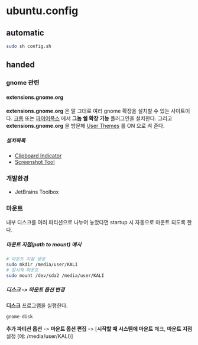 # ubuntu.config

## automatic
```bash
sudo sh config.sh
```

## handed
### gnome 관련
#### extensions.gnome.org
**extensions.gnome.org** 은 말 그대로 여러 gnome 확장을 설치할 수 있는 사이트이다. 
[크롬](https://chrome.google.com/webstore/detail/gnome-shell-integration/gphhapmejobijbbhgpjhcjognlahblep?hl=ko) 또는 [파이어폭스](https://addons.mozilla.org/ko/firefox/addon/gnome-shell-integration/?src=search) 에서 **그놈 쉘 확장 기능** 플러그인을 설치한다. 그리고 **extensions.gnome.org** 을 방문해 [User Themes](https://extensions.gnome.org/extension/19/user-themes/) 를 ON 으로 켜 준다.
##### 설치목록  
* [Clipboard Indicator](https://extensions.gnome.org/extension/779/clipboard-indicator/)
* [Screenshot Tool](https://extensions.gnome.org/extension/1112/screenshot-tool/)


### 개발환경
* JetBrains Toolbox

### 마운트
내부 디스크를 여러 파티션으로 나누어 놓았다면 startup 시 자동으로 마운트 되도록 한다.

##### 마운트 지점(path to mount) 예시
```bash
# 마운트 지점 생성
sudo mkdir /media/user/KALI
# 일시적 마운트 
sudo mount /dev/sda2 /media/user/KALI
```
##### 디스크 -> 마운트 옵션 변경
**디스크** 프로그램을 실행한다.
```bash
gnome-disk
```
**추가 파티션 옵션** -> **마운트 옵션 편집** -> [**시작할 때 시스템에 마운트** 체크, **마운트 지점** 설정 (예: /media/user/KALI)] 